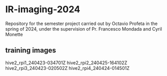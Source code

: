 # IR-imaging-2024
Repository for the semester project carried out by Octavio Profeta in the spring of 2024, under the supervision of Pr. Francesco Mondada and Cyril Monette

## training images

hive2_rpi1_240423-034701Z
hive2_rpi2_240425-164102Z
hive2_rpi3_240423-020502Z
hive2_rpi4_240424-014501Z